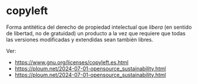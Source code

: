 # copyleft
Forma antitética del derecho de propiedad intelectual que *libera* (en sentido de libertad, no de gratuidad) un producto a la vez que requiere que todas las versiones modificadas y extendidas sean también libres.

Ver:

- https://www.gnu.org/licenses/copyleft.es.html
- https://ploum.net/2024-07-01-opensource_sustainability.html
- https://ploum.net/2024-07-01-opensource_sustainability.html

